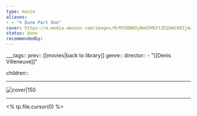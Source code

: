 ```yaml
---
type: movie
aliases:
- - "% Dune Part One"
cover: https://m.media-amazon.com/images/M/MV5BNWIyNmU5MGYtZDZmNi00ZjAwLWJlYjgtZTc0ZGIxMDE4ZGYwXkEyXkFqcGc@._V1_SX300.jpg
status: done
recommendedby:
---
```

___tags:: prev:: [[movies|back to library]]
genre::
director:: - "[[Denis Villeneuve]]"
  
children::
___
![cover|150](https://m.media-amazon.com/images/M/MV5BNWIyNmU5MGYtZDZmNi00ZjAwLWJlYjgtZTc0ZGIxMDE4ZGYwXkEyXkFqcGc@._V1_SX300.jpg)
___
<% tp.file.cursor(0) %>

